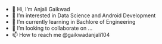 - 👋 Hi, I’m Anjali Gaikwad
- 👀 I’m interested in Data Science and Android Development
- 🌱 I’m currently learning in Bachlore of Engineering
- 💞️ I’m looking to collaborate on ...
- 📫 How to reach me @gaikwadanjali104

<!---
gaikwadanjali18/gaikwadanjali18 is a ✨ special ✨ repository because its `README.md` (this file) appears on your GitHub profile.
You can click the Preview link to take a look at your changes.
--->
